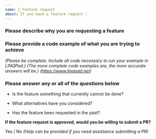 ```yaml
---
name: 🚀 Feature request
about: If you have a feature request 💡
---
```


### Please describe why you are requesting a feature


### Please provide a code example of what you are trying to achieve

_(Please be complete. Include all code necessary to run your example in LINQPad.)_
_(The more complete code examples are, the more accurate answers will be.)_
_(https://www.linqpad.net)_


### Please answer any or all of the questions below

* Is the feature something that currently cannot be done?


* What alternatives have you considered?


* Has the feature been requested in the past?


**If the feature request is approved, would you be willing to submit a PR?**

Yes / No _(Help can be provided if you need assistance submitting a PR)_
